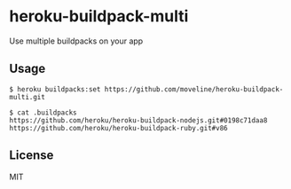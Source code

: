 # heroku-buildpack-multi

Use multiple buildpacks on your app

## Usage

    $ heroku buildpacks:set https://github.com/moveline/heroku-buildpack-multi.git

    $ cat .buildpacks
    https://github.com/heroku/heroku-buildpack-nodejs.git#0198c71daa8
    https://github.com/heroku/heroku-buildpack-ruby.git#v86

## License

MIT
